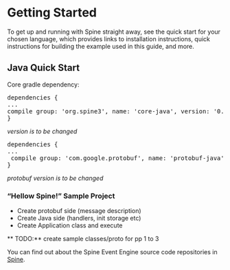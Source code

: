 # Getting Started 


<p class="lead">To get up and running with Spine straight away, see the quick start for your chosen language, which provides links to installation instructions, quick instructions for building the example used in this guide, and more.</p>

## Java Quick Start


Core gradle dependency:
<pre>
dependencies {
...
compile group: 'org.spine3', name: 'core-java', version: '0.2', changing: true
}
</pre>

_version is to be changed_

<pre>
dependencies {
...
 compile group: 'com.google.protobuf', name: 'protobuf-java', version: '3.0.0-beta-1'
}
</pre>
_protobuf version is to be changed_

### “Hellow Spine!” Sample Project
* Create protobuf side (message description)
* Create Java side (handlers, init storage etc)
* Create Application class and execute


 ** TODO:** create sample classes/proto for pp 1 to 3
 

You can find out about the Spine Event Engine source code repositories in
[Spine](https://github.com/SpineEventEngine).
